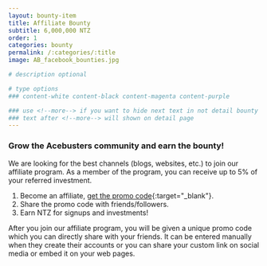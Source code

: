```yaml
---
layout: bounty-item
title: Affiliate Bounty
subtitle: 6,000,000 NTZ
order: 1
categories: bounty
permalink: /:categories/:title
image: AB_facebook_bounties.jpg

# description optional

# type options
### content-white content-black content-magenta content-purple

### use <!--more--> if you want to hide next text in not detail bounty page
### text after <!--more--> will shown on detail page
---
```


### Grow the Acebusters community and earn the bounty!
We are looking for the best channels (blogs, websites, etc.) to join our affiliate program. As a member of the program, you can receive up to 5% of your referred investment.

1. Become an affiliate, [get the promo code](https://acebusters.typeform.com/to/VFN5n6){:target="_blank"}.
2. Share the promo code with friends/followers.
3. Earn NTZ for signups and investments!

After you join our affiliate program, you will be given a unique promo code which you can directly share with your friends. It can be entered manually when they create their accounts or you can share your custom link on social media or embed it on your web pages.